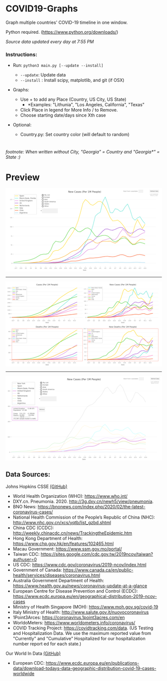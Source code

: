 # COVID19-Graphs
Graph multiple countries' COVID-19 timeline in one window. 

Python required. (https://www.python.org/downloads/)

*Source data updated every day at 7:55 PM*

### Instructions:

* Run: `python3 main.py [--update --install]`
  * `--update`:  Update data
  * `--install` : Install scipy, matplotlib, and git (if OSX)
 
* Graphs:
  * Use + to add any Place (Country, US City, US State)
    - *Examples: "Lithunia", "Los Angeles, California", "Texas"
  * Click Place in legend for More Info / to Remove.
  * Choose starting date/days since Xth case
 

* Optional:
  * Country.py: Set country color (will default to random)
 
#
*footnote: When written without City, "Georgia" = Country and "Georgia\*" = State :)*



# Preview

![Image of New Cases](https://github.com/alainrochette/COVID19-Graphs/blob/master/Example%20Images/newCases.png)
___
![Image of All](https://github.com/alainrochette/COVID19-Graphs/blob/master/Example%20Images/all.png)
___
![Image of Selected](https://github.com/alainrochette/COVID19-Graphs/blob/master/Example%20Images/selected.png)


## Data Sources:
Johns Hopkins CSSE [(GitHub)](https://github.com/CSSEGISandData/COVID-19.git)
- World Health Organization (WHO): https://www.who.int/ 
- DXY.cn. Pneumonia. 2020. http://3g.dxy.cn/newh5/view/pneumonia. 
- BNO News: https://bnonews.com/index.php/2020/02/the-latest-coronavirus-cases/ 
- National Health Commission of the People’s Republic of China (NHC): http://www.nhc.gov.cn/xcs/yqtb/list_gzbd.shtml 
- China CDC (CCDC): http://weekly.chinacdc.cn/news/TrackingtheEpidemic.htm 
- Hong Kong Department of Health: https://www.chp.gov.hk/en/features/102465.html 
- Macau Government: https://www.ssm.gov.mo/portal/ 
- Taiwan CDC: https://sites.google.com/cdc.gov.tw/2019ncov/taiwan?authuser=0 
- US CDC: https://www.cdc.gov/coronavirus/2019-ncov/index.html 
- Government of Canada: https://www.canada.ca/en/public-health/services/diseases/coronavirus.html 
- Australia Government Department of Health: https://www.health.gov.au/news/coronavirus-update-at-a-glance 
- European Centre for Disease Prevention and Control (ECDC): https://www.ecdc.europa.eu/en/geographical-distribution-2019-ncov-cases
- Ministry of Health Singapore (MOH): https://www.moh.gov.sg/covid-19
- Italy Ministry of Health: http://www.salute.gov.it/nuovocoronavirus
- 1Point3Arces: https://coronavirus.1point3acres.com/en
- WorldoMeters: https://www.worldometers.info/coronavirus/
- COVID Tracking Project: https://covidtracking.com/data. (US Testing and Hospitalization Data. We use the maximum reported value from "Currently" and "Cumulative" Hospitalized for our hospitalization number report ed for each state.)


Our World In Data [(GitHub)](https://github.com/owid/covid-19-data.git)
- European CDC: https://www.ecdc.europa.eu/en/publications-data/download-todays-data-geographic-distribution-covid-19-cases-worldwide

